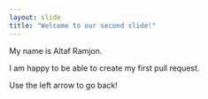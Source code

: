 ```yaml
---
layout: slide
title: "Welcome to our second slide!"
---
```

My name is Altaf Ramjon. 

I am happy to be able to create my first pull request.

Use the left arrow to go back!
